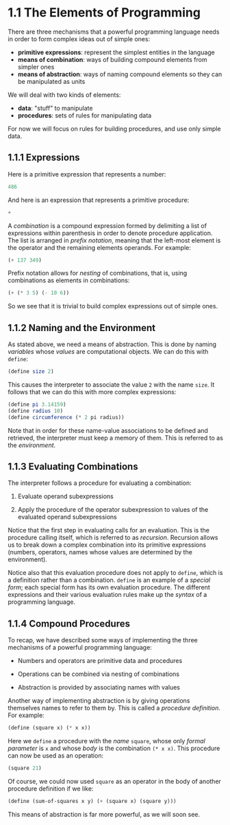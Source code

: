# 1.1 The Elements of Programming

There are three mechanisms that a powerful programming language needs in order to form complex ideas out of simple ones:

- **primitive expressions**: represent the simplest entities in the language
- **means of combination**: ways of building compound elements from simpler ones
- **means of abstraction**: ways of naming compound elements so they can be manipulated as units

We will deal with two kinds of elements:

- **data**: "stuff" to manipulate
- **procedures**: sets of rules for manipulating data

For now we will focus on rules for building procedures, and use only simple data.

## 1.1.1 Expressions

Here is a primitive expression that represents a number:

```scheme
486
```

And here is an expression that represents a primitive procedure:

```scheme
+
```

A _combination_ is a compound expression formed by delimiting a list of expressions within parenthesis in order to denote procedure application. The list is arranged in _prefix notation_, meaning that the left-most element is the operator and the remaining elements operands. For example:

```scheme
(+ 137 349)
```

Prefix notation allows for _nesting_ of combinations, that is, using combinations as elements in combinations:

```scheme
(+ (* 3 5) (- 10 6))
```

So we see that it is trivial to build complex expressions out of simple ones.

## 1.1.2 Naming and the Environment

As stated above, we need a means of abstraction. This is done by naming _variables_ whose _values_ are computational objects. We can do this with `define`:

```scheme
(define size 2)
```

This causes the interpreter to associate the value `2` with the name `size`. It follows that we can do this with more complex expressions:

```scheme
(define pi 3.14159)
(define radius 10)
(define circumference (* 2 pi radius))
```

Note that in order for these name-value associations to be defined and retrieved, the interpreter must keep a memory of them. This is referred to as the _environment_.

## 1.1.3 Evaluating Combinations

The interpreter follows a procedure for evaluating a combination:

1. Evaluate operand subexpressions

2. Apply the procedure of the operator subexpression to values of the evaluated operand subexpressions

Notice that the first step in evaluating calls for an evaluation. This is the procedure calling itself, which is referred to as _recursion_. Recursion allows us to break down a complex combination into its primitive expressions (numbers, operators, names whose values are determined by the environment).

Notice also that this evaluation procedure does not apply to `define`, which is a definition rather than a combination. `define` is an example of a _special form_; each special form has its own evaluation procedure. The different expressions and their various evaluation rules make up the _syntax_ of a programming language.

## 1.1.4 Compound Procedures

To recap, we have described some ways of implementing the three mechanisms of a powerful programming language:

- Numbers and operators are primitive data and procedures

- Operations can be combined via nesting of combinations

- Abstraction is provided by associating names with values

Another way of implementing abstraction is by giving operations themselves names to refer to them by. This is called a _procedure definition_. For example:

```scheme
(define (square x) (* x x))
```

Here we `define` a procedure with the *name* `square`, whose only *formal parameter* is `x` and whose *body* is the combination `(* x x)`. This procedure can now be used as an operation:

```scheme
(square 21)
```

Of course, we could now used `square` as an operator in the body of another procedure definition if we like:

```scheme
(define (sum-of-squares x y) (+ (square x) (square y)))
```

This means of abstraction is far more powerful, as we will soon see.
